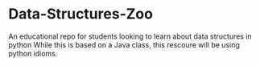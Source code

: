 # Data-Structures-Zoo
An educational repo for students looking to learn about data structures in python
While this is based on a Java class, this rescoure will be using python idioms.
